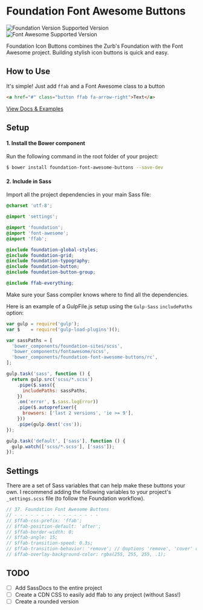 # Foundation Font Awesome Buttons
![Foundation Version Supported Version](https://img.shields.io/badge/Foundation_For_Sites-v6.2.1-blue.svg?style=flat-square)
![Font Awesome Supported Version](https://img.shields.io/badge/Font_Awesome-v4.6.1-green.svg?style=flat-square)

Foundation Icon Buttons combines the Zurb's Foundation with the Font Awesome project. Building stylish icon buttons is quick and easy.

## How to Use

It's simple! Just add `ffab` and a Font Awesome class to a button

```html
<a href="#" class="button ffab fa-arrow-right">Text</a>
```

[View Docs & Examples](http://)

## Setup

#### 1. Install the Bower component

Run the following command in the root folder of your project:

```bash
$ bower install foundation-font-awesome-buttons --save-dev
```

#### 2. Include in Sass

Import all the project dependencies in your main Sass file:

```scss
@charset 'utf-8';

@import 'settings';

@import 'foundation';
@import 'font-awesome';
@import 'ffab';

@include foundation-global-styles;
@include foundation-grid;
@include foundation-typography;
@include foundation-button;
@include foundation-button-group;

@include ffab-everything;
```

Make sure your Sass compiler knows where to find all the dependencies.

Here is an example of a GulpFile.js setup using the `Gulp-Sass` `includePaths` option:

```js
var gulp = require('gulp');
var $    = require('gulp-load-plugins')();

var sassPaths = [
  'bower_components/foundation-sites/scss',
  'bower_components/fontawesome/scss',
  'bower_components/foundation-font-awesome-buttons/rc',
];

gulp.task('sass', function () {
  return gulp.src('scss/*.scss')
    .pipe($.sass({
      includePaths: sassPaths,
    })
    .on('error', $.sass.logError))
    .pipe($.autoprefixer({
      browsers: ['last 2 versions', 'ie >= 9'],
    }))
    .pipe(gulp.dest('css'));
});

gulp.task('default', ['sass'], function () {
  gulp.watch(['scss/*.scss'], ['sass']);
});
```


## Settings

There are a set of Sass variables that can help make these buttons your own. I recommend adding the following variables to your project's `_settings.scss` file (to follow the Foundation workflow).

```scss
// 37. Foundation Font Awesome Buttons
// - - - - - - - - - - - - - - - -
// $ffab-css-prefix: 'ffab';
// $ffab-position-default: 'after';
// $ffab-border-width: 0;
// $ffab-angle: 15;
// $ffab-transition-speed: 0.3s;
// $ffab-transition-behavior: 'remove'; // @options 'remove', 'cover' or 'none'
// $ffab-overlay-background-color: rgba(255, 255, 255, .1);
```

## TODO

- [ ] Add SassDocs to the entire project
- [ ] Create a CDN CSS to easily add ffab to any project (without Sass!)
- [ ] Create a rounded version

